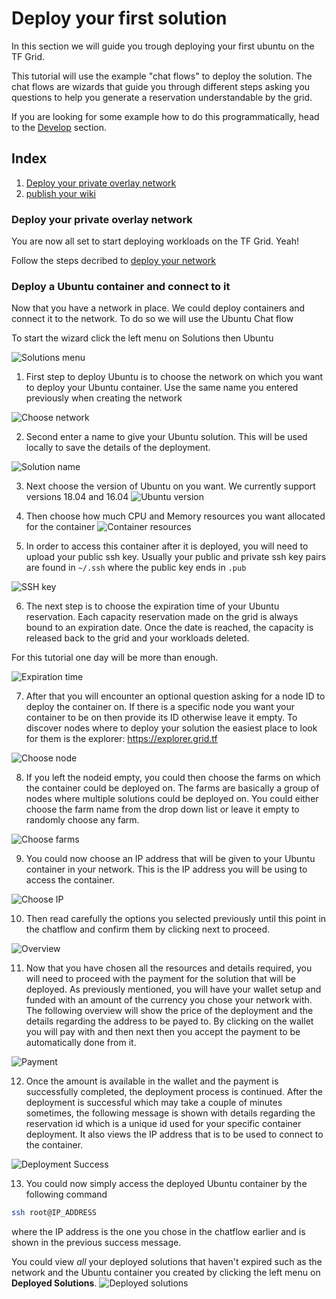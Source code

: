 # Deploy your first solution

In this section we will guide you trough deploying your first ubuntu on the TF Grid.

This tutorial will use the example "chat flows" to deploy the solution. The chat flows are wizards that guide you through different steps asking you questions to help you generate a reservation understandable by the grid.

If you are looking for some example how to do this programmatically, head to the [Develop](code.md) section.

## Index
1. [Deploy your private overlay network](#Deploy-your-private-overlay-network)
2. [publish your wiki](#publish-your-wiki)



### Deploy your private overlay network

You are now all set to start deploying workloads on the TF Grid. Yeah!


Follow the steps decribed to [deploy your network](getting_started_network.md)




### Deploy a Ubuntu container and connect to it

Now that you have a network in place. We could deploy containers and connect it to the network. To do so we will use the Ubuntu Chat flow

To start the wizard click the left menu on Solutions then Ubuntu

![Solutions menu](./img/./img/adminmenu.png)

1. First step to deploy Ubuntu is to choose the network on which you want to deploy your Ubuntu container. Use the same name you entered previously when creating the network

 ![Choose network](./img/ubuntu_network.png)

2. Second enter a name to give your Ubuntu solution. This will be used locally to save the details of the deployment.

 ![Solution name](./img/ubuntu_solution.png)

3. Next choose the version of Ubuntu on you want. We currently support versions 18.04 and 16.04
 ![Ubuntu version](./img/ubuntu_version.png)

4. Then choose how much CPU and Memory resources you want allocated for the container
 ![Container resources](./img/ubuntu_resources.png)

5. In order to access this container after it is deployed, you will need to upload your public ssh key. Usually your public and private ssh key pairs are found in `~/.ssh` where the public key ends in `.pub`

 ![SSH key](./img/ubuntu_sshkey.png)

6. The next step is to choose the expiration time of your Ubuntu reservation. Each capacity reservation made on the grid is always bound to an expiration date. Once the date is reached, the capacity is released back to the grid and your workloads deleted.

 For this tutorial one day will be more than enough.

 ![Expiration time](./img/chatflow_expiration.png)

7. After that you will encounter an optional question asking for a node ID to deploy the container on. If there is a specific node you want your container to be on then provide its ID otherwise leave it empty. To discover nodes where to deploy your solution the easiest place to look for them is the explorer: https://explorer.grid.tf

 ![Choose node](./img/ubuntu_nodeid.png)

8. If you left the nodeid empty, you could then choose the farms on which the container could be deployed on. The farms are basically a group of nodes where multiple solutions could be deployed on. You could either choose the farm name from the drop down list or leave it empty to randomly choose any farm.

 ![Choose farms](./img/ubuntu_farms2.png)

9. You could now choose an IP address that will be given to your Ubuntu container in your network. This is the IP address you will be using to access the container.

 ![Choose IP](./img/ubuntu_ip.png)

10. Then read carefully the options you selected previously until this point in the chatflow and confirm them by clicking next to proceed.

 ![Overview](./img/ubuntu_overview.png)

11. Now that you have chosen all the resources and details required, you will need to proceed with the payment for the solution that will be deployed. As previously mentioned, you will have your wallet setup and funded with an amount of the currency you chose your network with. The following overview will show the price of the deployment and the details regarding the address to be payed to. By clicking on the wallet you will pay with and then next then you accept the payment to be automatically done from it.

 ![Payment](./img/ubuntu_payments.png)

12. Once the amount is available in the wallet and the payment is successfully completed, the deployment process is continued. After the deployment is successful which may take a couple of minutes sometimes, the following message is shown with details regarding the reservation id which is a unique id used for your specific container deployment. It also views the IP address that is to be used to connect to the container.

 ![Deployment Success](./img/ubuntu_success.png)

13. You could now simply access the deployed Ubuntu container by the following command

 ```bash
 ssh root@IP_ADDRESS
 ```

 where the IP address is the one you chose in the chatflow earlier and is shown in the previous success message.

You could view _all_ your deployed solutions that haven't expired such as the network and the Ubuntu container you created by clicking the left menu on **Deployed Solutions**.
![Deployed solutions](./img/deployed_solutions.png)
